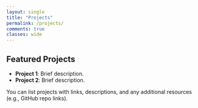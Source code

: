 ```yaml
---
layout: single
title: "Projects"
permalink: /projects/
comments: true
classes: wide
---
```


## Featured Projects

- **Project 1**: Brief description.
- **Project 2**: Brief description.

You can list projects with links, descriptions, and any additional resources (e.g., GitHub repo links).

